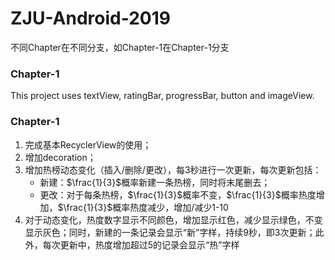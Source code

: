 # ZJU-Android-2019

不同Chapter在不同分支，如Chapter-1在Chapter-1分支

### Chapter-1
This project uses textView, ratingBar, progressBar, button and imageView.

### Chapter-1

1. 完成基本RecyclerView的使用；
2. 增加decoration；
3. 增加热榜动态变化（插入/删除/更改），每3秒进行一次更新，每次更新包括：
    * 新建：$\frac{1}{3}$概率新建一条热榜，同时将末尾删去；
    * 更改：对于每条热榜，$\frac{1}{3}$概率不变，$\frac{1}{3}$概率热度增加，$\frac{1}{3}$概率热度减少，增加/减少1-10
4. 对于动态变化，热度数字显示不同颜色，增加显示红色，减少显示绿色，不变显示灰色；同时，新建的一条记录会显示“新”字样，持续9秒，即3次更新；此外，每次更新中，热度增加超过5的记录会显示“热”字样
